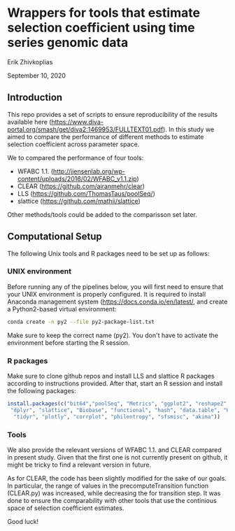 Wrappers for tools that estimate selection coefficient using time series genomic data
================
Erik Zhivkoplias

September 10, 2020






## Introduction

This repo provides a set of scripts to ensure reproducibility of the results available here
(<https://www.diva-portal.org/smash/get/diva2:1469953/FULLTEXT01.pdf>).
In this study we aimed to compare the performance of different methods
to estimate selection coefficient across parameter space.

We to compared the performance of four tools:

 - WFABC 1.1. (<http://jjensenlab.org/wp-content/uploads/2016/02/WFABC_v1.1.zip>)
 - CLEAR (<https://github.com/airanmehr/clear>)
 - LLS (<https://github.com/ThomasTaus/poolSeq/>)
 - slattice (<https://github.com/mathii/slattice>)
 
Other methods/tools could be added to the comparisson set later.


## Computational Setup

The following Unix tools and R packages need to be set up as follows:

### UNIX environment

Before running any of the pipelines below, you will first need to ensure
that your UNIX environment is properly configured. It is required to install
Anaconda management system (<https://docs.conda.io/en/latest/>, and create a 
Python2-based virtual environment:

``` bash
conda create -n py2 --file py2-package-list.txt
```

Make sure to keep the correct name (py2). You don't have to activate the environment
before starting the R session.


### R packages

Make sure to clone github repos and install LLS and slattice R packages according to instructions provided.
After that, start an R session and install the following packages:

``` r
install.packages(c("bit64","poolSeq", "Metrics", "ggplot2", "reshape2", "reticulate", "plyr",
 "dplyr", "slattice", "Biobase", "functional", "hash", "data.table", "HistogramTools",
  "tidyr", "plotly", "corrplot", "philentropy", "sfsmisc", "akima"))
```

### Tools

We also provide the relevant versions of WFABC 1.1. and CLEAR compared in present study.
Given that the first one is not currently present on github, it might be tricky to find
a relevant version in future.

As for CLEAR, the code has been slightly modified for the sake of our goals. In particular, the range
of values in the precomputeTransition function (CLEAR.py) was increased, while decreasing the
for transition step. It was done to ensure the comparability with other tools that use the
continious space of selection coefficient estimates.

Good luck!

